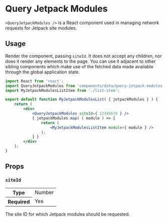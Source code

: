 Query Jetpack Modules
================

`<QueryJetpackModules />` is a React component used in managing network requests for Jetpack site modules.

## Usage

Render the component, passing `siteId`. It does not accept any children, nor does it render any elements to the page. You can use it adjacent to other sibling components which make use of the fetched data made available through the global application state.

```jsx
import React from 'react';
import QueryJetpackModules from 'components/data/query-jetpack-modules';
import MyJetpackModulesListItem from './list-item';

export default function MyJetpackModulesList( { jetpackModules } ) {
	return (
		<div>
			<QueryJetpackModules siteId={ 12345678 } />
			{ jetpackModules.map( ( module ) => {
				return (
					<MyJetpackModulesListItem module={ module } />
				);
			} }
		</div>
	);
}
```

## Props

### `siteId`

<table>
	<tr><th>Type</th><td>Number</td></tr>
	<tr><th>Required</th><td>Yes</td></tr>
</table>

The site ID for which Jetpack modules should be requested.
